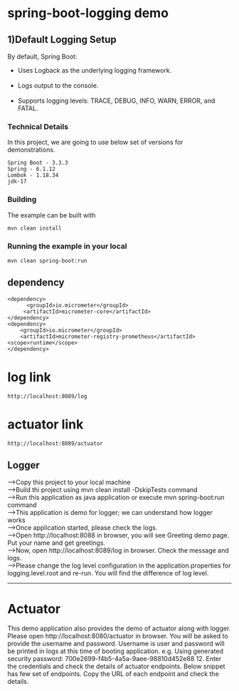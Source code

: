 # spring-boot-logging demo


## 1)Default Logging Setup
By default, Spring Boot:

<ul><li>Uses Logback as the underlying logging framework.</li><br>
<li>Logs output to the console.</li><br>
<li>Supports logging levels: TRACE, DEBUG, INFO, WARN, ERROR, and FATAL.</li></ul>

 ### Technical Details
In this project, we are going to use below set of versions for demonstrations.

    Spring Boot - 3.3.3
    Spring - 6.1.12
    Lombok - 1.18.34
    jdk-17

### Building

The example can be built with
```shell
mvn clean install
```

### Running the example in your local
```shell
mvn clean spring-boot:run
```
## dependency
```shell
<dependency>
      <groupId>io.micrometer</groupId>
     <artifactId>micrometer-core</artifactId>
</dependency>
<dependency>
    <groupId>io.micrometer</groupId>
    <artifactId>micrometer-registry-prometheus</artifactId>
<scope>runtime</scope>
</dependency>
```
# log link
```shell
http://localhost:8089/log
```
# actuator link
```shell
http://localhost:8089/actuator
```
## Logger
-->Copy this project to your local machine<br>
-->Build thi project using mvn clean install -DskipTests command<br>
-->Run this application as java application or execute mvn spring-boot:run command<br>
-->This application is demo for logger; we can understand how logger works<br>
-->Once application started, please check the logs.<br>
-->Open http://localhost:8088 in browser, you will see Greeting demo page. Put your name and get greetings.<br>
-->Now, open http://localhost:8089/log in browser. Check the message and logs.<br>
-->Please change the log level configuration in the application.properties for logging.level.root and re-run. You will find the difference of log level.

<hr>

# Actuator
This demo application also provides the demo of actuator along with logger.
Please open http://localhost:8080/actuator in browser.
You will be asked to provide the username and password. Username is user and password will be printed in logs at this time of booting application.
e.g. Using generated security password: 700e2699-f4b5-4a5a-9aee-98810d452e88 12. Enter the credentials and check the details of actuator endpoints. Below snippet has few set of endpoints. Copy the URL of each endpoint and check the details.
